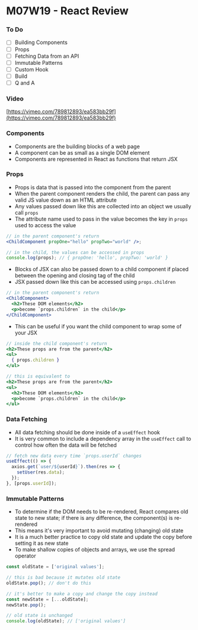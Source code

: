 # M07W19 - React Review

### To Do

- [ ] Building Components
- [ ] Props
- [ ] Fetching Data from an API
- [ ] Immutable Patterns
- [ ] Custom Hook
- [ ] Build
- [ ] Q and A

### Video

[https://vimeo.com/789812893/ea583bb29f](https://vimeo.com/789812893/ea583bb29f)

### Components

- Components are the building blocks of a web page
- A component can be as small as a single DOM element
- Components are represented in React as functions that return JSX

### Props

- Props is data that is passed into the component from the parent
- When the parent component renders the child, the parent can pass any valid JS value down as an HTML attribute
- Any values passed down like this are collected into an object we usually call `props`
- The attribute name used to pass in the value becomes the key in `props` used to access the value

```jsx
// in the parent component's return
<ChildComponent propOne="hello" propTwo="world" />;

// in the child, the values can be accessed in props
console.log(props); // { propOne: 'hello', propTwo: 'world' }
```

- Blocks of JSX can also be passed down to a child component if placed between the opening and closing tag of the child
- JSX passed down like this can be accessed using `props.children`

```jsx
// in the parent component's return
<ChildComponent>
  <h2>These DOM elements</h2>
  <p>become `props.children` in the child</p>
</ChildComponent>
```

- This can be useful if you want the child component to wrap some of your JSX

```jsx
// inside the child component's return
<h2>These props are from the parent</h2>
<ul>
  { props.children }
</ul>

// this is equivalent to
<h2>These props are from the parent</h2>
<ul>
  <h2>These DOM elements</h2>
  <p>become `props.children` in the child</p>
</ul>
```

### Data Fetching

- All data fetching should be done inside of a `useEffect` hook
- It is very common to include a dependency array in the `useEffect` call to control how often the data will be fetched

```js
// fetch new data every time `props.userId` changes
useEffect(() => {
  axios.get(`user/${userId}`).then(res => {
    setUser(res.data);
  });
}, [props.userId]);
```

### Immutable Patterns

- To determine if the DOM needs to be re-rendered, React compares old state to new state; if there is any difference, the component(s) is re-rendered
- This means it's very important to avoid mutating (changing) old state
- It is a much better practice to copy old state and update the copy before setting it as new state
- To make shallow copies of objects and arrays, we use the spread operator

```js
const oldState = ['original values'];

// this is bad because it mutates old state
oldState.pop(); // don't do this

// it's better to make a copy and change the copy instead
const newState = [...oldState];
newState.pop();

// old state is unchanged
console.log(oldState); // ['original values']
```